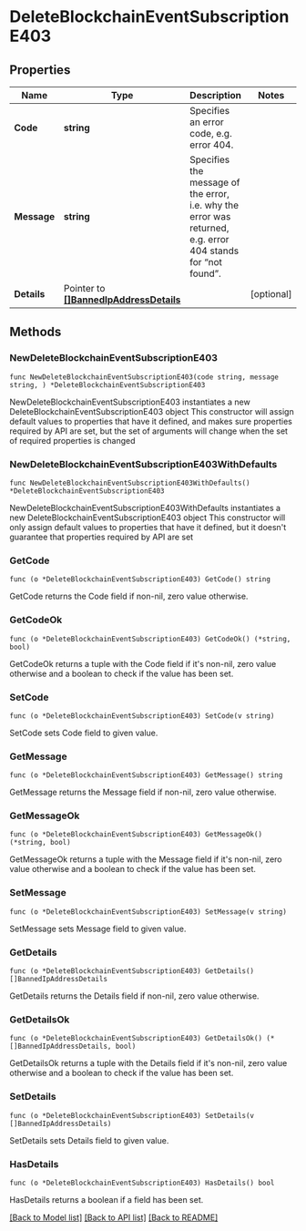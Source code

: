 # DeleteBlockchainEventSubscriptionE403

## Properties

Name | Type | Description | Notes
------------ | ------------- | ------------- | -------------
**Code** | **string** | Specifies an error code, e.g. error 404. | 
**Message** | **string** | Specifies the message of the error, i.e. why the error was returned, e.g. error 404 stands for “not found”. | 
**Details** | Pointer to [**[]BannedIpAddressDetails**](BannedIpAddressDetails.md) |  | [optional] 

## Methods

### NewDeleteBlockchainEventSubscriptionE403

`func NewDeleteBlockchainEventSubscriptionE403(code string, message string, ) *DeleteBlockchainEventSubscriptionE403`

NewDeleteBlockchainEventSubscriptionE403 instantiates a new DeleteBlockchainEventSubscriptionE403 object
This constructor will assign default values to properties that have it defined,
and makes sure properties required by API are set, but the set of arguments
will change when the set of required properties is changed

### NewDeleteBlockchainEventSubscriptionE403WithDefaults

`func NewDeleteBlockchainEventSubscriptionE403WithDefaults() *DeleteBlockchainEventSubscriptionE403`

NewDeleteBlockchainEventSubscriptionE403WithDefaults instantiates a new DeleteBlockchainEventSubscriptionE403 object
This constructor will only assign default values to properties that have it defined,
but it doesn't guarantee that properties required by API are set

### GetCode

`func (o *DeleteBlockchainEventSubscriptionE403) GetCode() string`

GetCode returns the Code field if non-nil, zero value otherwise.

### GetCodeOk

`func (o *DeleteBlockchainEventSubscriptionE403) GetCodeOk() (*string, bool)`

GetCodeOk returns a tuple with the Code field if it's non-nil, zero value otherwise
and a boolean to check if the value has been set.

### SetCode

`func (o *DeleteBlockchainEventSubscriptionE403) SetCode(v string)`

SetCode sets Code field to given value.


### GetMessage

`func (o *DeleteBlockchainEventSubscriptionE403) GetMessage() string`

GetMessage returns the Message field if non-nil, zero value otherwise.

### GetMessageOk

`func (o *DeleteBlockchainEventSubscriptionE403) GetMessageOk() (*string, bool)`

GetMessageOk returns a tuple with the Message field if it's non-nil, zero value otherwise
and a boolean to check if the value has been set.

### SetMessage

`func (o *DeleteBlockchainEventSubscriptionE403) SetMessage(v string)`

SetMessage sets Message field to given value.


### GetDetails

`func (o *DeleteBlockchainEventSubscriptionE403) GetDetails() []BannedIpAddressDetails`

GetDetails returns the Details field if non-nil, zero value otherwise.

### GetDetailsOk

`func (o *DeleteBlockchainEventSubscriptionE403) GetDetailsOk() (*[]BannedIpAddressDetails, bool)`

GetDetailsOk returns a tuple with the Details field if it's non-nil, zero value otherwise
and a boolean to check if the value has been set.

### SetDetails

`func (o *DeleteBlockchainEventSubscriptionE403) SetDetails(v []BannedIpAddressDetails)`

SetDetails sets Details field to given value.

### HasDetails

`func (o *DeleteBlockchainEventSubscriptionE403) HasDetails() bool`

HasDetails returns a boolean if a field has been set.


[[Back to Model list]](../README.md#documentation-for-models) [[Back to API list]](../README.md#documentation-for-api-endpoints) [[Back to README]](../README.md)


